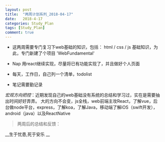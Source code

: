 ```yaml
---
layout: post
title:  "两周计划系列_2018-04-17"
date:   2018-4-17
categories: Study_Plan
tags: [Study_Plan]
comment: true
---
```

* 这两周需要专门复习下web基础的知识，包括：
html / css / js 基础知识，为此，专门新建了个项目 'WebFundamental'

* Nap 用react继续实现，尽量将已有功能实现了，并且做好个人页面

* 每天，工作日，自己列一个清单，todolist

* 笔记需要勤记录

*宏观方向把控*：近期发现自己的web基础没有系统的总结和学习过，实在是需要抽出时间好好弄弄。
大的方向不会变，js全栈，web前端主攻React，了解vue，后台做node平台，express，了解koa，了解Java，移动端了解iOS（swift开发），android（java）以及ReactNative

>两周后的总结和反馈：




__生于忧患,死于安乐 __
